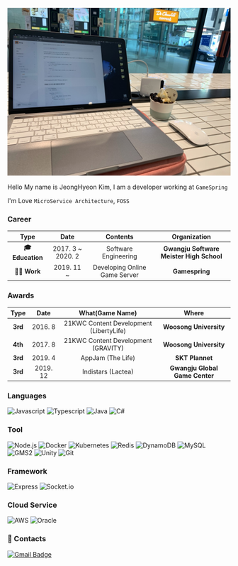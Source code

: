 ![Main.jpeg](./Main.jpeg)

Hello My name is JeongHyeon Kim, I am a developer working at `GameSpring`

I'm Love `MicroService Architecture`, `FOSS`

### Career

| **Type** | **Date** | **Contents** | **Organization** |
|:--------:|:--------:|:--------:|:--------:|
| **🎓 Education** | 2017. 3 ~ 2020. 2 | Software Engineering | **Gwangju Software Meister High School** |
| **🧑‍💻 Work** | 2019. 11 ~ | Developing Online Game Server | **Gamespring** |

### Awards

| **Type** | **Date** | **What(Game Name)** | **Where** |
|:--------:|:--------:|:--------:|:--------:|
| **3rd** | 2016. 8 | 21KWC Content Development (LibertyLife) | **Woosong University** |
| **4th** | 2017. 8 | 21KWC Content Development (GRAVITY) | **Woosong University** |
| **3rd** | 2019. 4 | AppJam (The Life) | **SKT Plannet** |
| **3rd** | 2019. 12 | Indistars (Lactea) | **Gwangju Global Game Center** |

### Languages
![Javascript](https://img.shields.io/badge/Javascript-%E2%98%85%E2%98%85%E2%98%85%E2%98%85%E2%98%85-0696D7?style=flat-square&logo=javascript&logoColor=white)
![Typescript](https://img.shields.io/badge/Typescript-%E2%98%85%E2%98%85%E2%98%85%E2%98%85%E2%98%85-0696D7?style=flat-square&logo=typescript&logoColor=white)
![Java](https://img.shields.io/badge/Java-%E2%98%85%E2%98%85%E2%98%85%E2%98%86%E2%98%86-0696D7?style=flat-square&logo=Java&logoColor=white)
![C#](https://img.shields.io/badge/CSharp-%E2%98%85%E2%98%85%E2%98%85%E2%98%86%E2%98%86-0696D7?style=flat-square&logo=CSharp&logoColor=white)

### Tool
![Node.js](https://img.shields.io/badge/Node.js-%E2%98%85%E2%98%85%E2%98%85%E2%98%85%E2%98%85-0696D7?style=flat-square&logo=Javascript&logoColor=white)
![Docker](https://img.shields.io/badge/Docker-%E2%98%85%E2%98%85%E2%98%85%E2%98%85%E2%98%85-0696D7?style=flat-square&logo=Docker&logoColor=white)
![Kubernetes](https://img.shields.io/badge/Kubernetes-%E2%98%85%E2%98%85%E2%98%85%E2%98%85%E2%98%86-0696D7?style=flat-square&logo=Kubernetes&logoColor=white)
![Redis](https://img.shields.io/badge/Redis-%E2%98%85%E2%98%85%E2%98%85%E2%98%85%E2%98%86-0696D7?style=flat-square&logo=Redis&logoColor=white)
![DynamoDB](https://img.shields.io/badge/DynamoDB-%E2%98%85%E2%98%85%E2%98%85%E2%98%85%E2%98%86-0696D7?style=flat-square&logo=DynamoDB&logoColor=white)
![MySQL](https://img.shields.io/badge/MySQL-%E2%98%85%E2%98%85%E2%98%85%E2%98%85%E2%98%86-0696D7?style=flat-square&logo=MySQL&logoColor=white)
![GMS2](https://img.shields.io/badge/GMS2-%E2%98%85%E2%98%85%E2%98%85%E2%98%85%E2%98%85-0696D7?style=flat-square&logo=GMS2&logoColor=white)
![Unity](https://img.shields.io/badge/Unity-%E2%98%85%E2%98%85%E2%98%85%E2%98%86%E2%98%86-0696D7?style=flat-square&logo=Unity&logoColor=white)
![Git](https://img.shields.io/badge/Git-%E2%98%85%E2%98%85%E2%98%85%E2%98%85%E2%98%85-0696D7?style=flat-square&logo=Git&logoColor=white)

### Framework
![Express](https://img.shields.io/badge/Express-%E2%98%85%E2%98%85%E2%98%85%E2%98%85%E2%98%85-0696D7?style=flat-square&logo=Express&logoColor=white)
![Socket.io](https://img.shields.io/badge/Socket.io-%E2%98%85%E2%98%85%E2%98%85%E2%98%85%E2%98%85-0696D7?style=flat-square&logo=Socket.io&logoColor=white)

### Cloud Service
![AWS](https://img.shields.io/badge/AWS-%E2%98%85%E2%98%85%E2%98%85%E2%98%85%E2%98%85-0696D7?style=flat-square&logo=amazon&logoColor=white)
![Oracle](https://img.shields.io/badge/Oracle-%E2%98%85%E2%98%85%E2%98%85%E2%98%86%E2%98%86-0696D7?style=flat-square&logo=oracle&logoColor=white)

### 📮 Contacts
[![Gmail Badge](https://img.shields.io/badge/Gmail-d14836?style=flat-square&logo=Gmail&logoColor=white&link=mailto:jeonghyeon.rhea@gmail.com)](mailto:jeonghyeon.rhea@gmail.com)